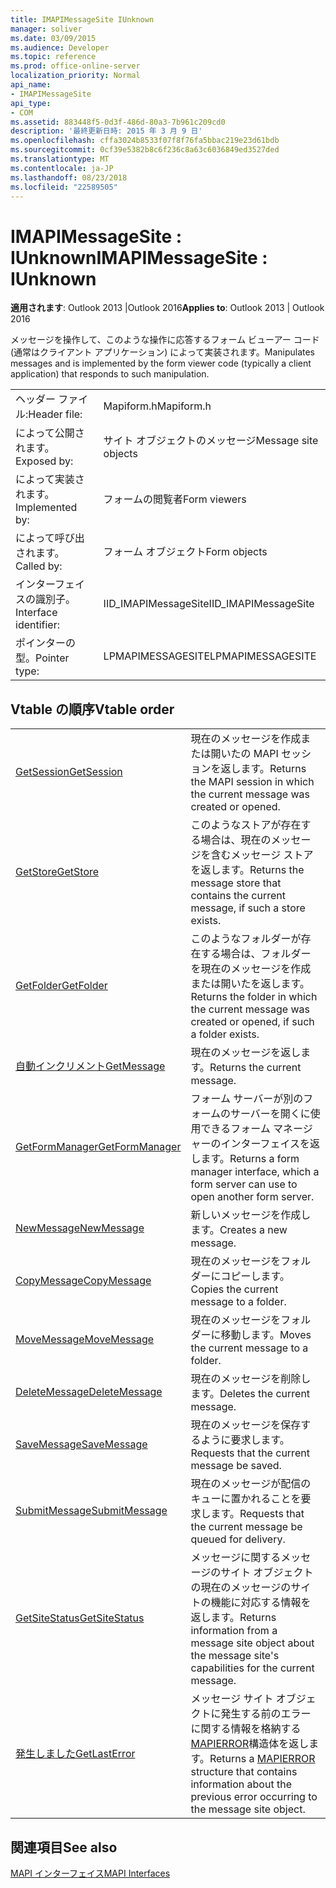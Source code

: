 ```yaml
---
title: IMAPIMessageSite IUnknown
manager: soliver
ms.date: 03/09/2015
ms.audience: Developer
ms.topic: reference
ms.prod: office-online-server
localization_priority: Normal
api_name:
- IMAPIMessageSite
api_type:
- COM
ms.assetid: 883448f5-0d3f-486d-80a3-7b961c209cd0
description: '最終更新日時: 2015 年 3 月 9 日'
ms.openlocfilehash: cffa3024b8533f07f8f76fa5bbac219e23d61bdb
ms.sourcegitcommit: 0cf39e5382b8c6f236c8a63c6036849ed3527ded
ms.translationtype: MT
ms.contentlocale: ja-JP
ms.lasthandoff: 08/23/2018
ms.locfileid: "22589505"
---
```

# <a name="imapimessagesite--iunknown"></a><span data-ttu-id="a634b-103">IMAPIMessageSite : IUnknown</span><span class="sxs-lookup"><span data-stu-id="a634b-103">IMAPIMessageSite : IUnknown</span></span>

  
  
<span data-ttu-id="a634b-104">**適用されます**: Outlook 2013 |Outlook 2016</span><span class="sxs-lookup"><span data-stu-id="a634b-104">**Applies to**: Outlook 2013 | Outlook 2016</span></span> 
  
<span data-ttu-id="a634b-105">メッセージを操作して、このような操作に応答するフォーム ビューアー コード (通常はクライアント アプリケーション) によって実装されます。</span><span class="sxs-lookup"><span data-stu-id="a634b-105">Manipulates messages and is implemented by the form viewer code (typically a client application) that responds to such manipulation.</span></span>
  
|||
|:-----|:-----|
|<span data-ttu-id="a634b-106">ヘッダー ファイル:</span><span class="sxs-lookup"><span data-stu-id="a634b-106">Header file:</span></span>  <br/> |<span data-ttu-id="a634b-107">Mapiform.h</span><span class="sxs-lookup"><span data-stu-id="a634b-107">Mapiform.h</span></span>  <br/> |
|<span data-ttu-id="a634b-108">によって公開されます。</span><span class="sxs-lookup"><span data-stu-id="a634b-108">Exposed by:</span></span>  <br/> |<span data-ttu-id="a634b-109">サイト オブジェクトのメッセージ</span><span class="sxs-lookup"><span data-stu-id="a634b-109">Message site objects</span></span>  <br/> |
|<span data-ttu-id="a634b-110">によって実装されます。</span><span class="sxs-lookup"><span data-stu-id="a634b-110">Implemented by:</span></span>  <br/> |<span data-ttu-id="a634b-111">フォームの閲覧者</span><span class="sxs-lookup"><span data-stu-id="a634b-111">Form viewers</span></span>  <br/> |
|<span data-ttu-id="a634b-112">によって呼び出されます。</span><span class="sxs-lookup"><span data-stu-id="a634b-112">Called by:</span></span>  <br/> |<span data-ttu-id="a634b-113">フォーム オブジェクト</span><span class="sxs-lookup"><span data-stu-id="a634b-113">Form objects</span></span>  <br/> |
|<span data-ttu-id="a634b-114">インターフェイスの識別子。</span><span class="sxs-lookup"><span data-stu-id="a634b-114">Interface identifier:</span></span>  <br/> |<span data-ttu-id="a634b-115">IID_IMAPIMessageSite</span><span class="sxs-lookup"><span data-stu-id="a634b-115">IID_IMAPIMessageSite</span></span>  <br/> |
|<span data-ttu-id="a634b-116">ポインターの型。</span><span class="sxs-lookup"><span data-stu-id="a634b-116">Pointer type:</span></span>  <br/> |<span data-ttu-id="a634b-117">LPMAPIMESSAGESITE</span><span class="sxs-lookup"><span data-stu-id="a634b-117">LPMAPIMESSAGESITE</span></span>  <br/> |
   
## <a name="vtable-order"></a><span data-ttu-id="a634b-118">Vtable の順序</span><span class="sxs-lookup"><span data-stu-id="a634b-118">Vtable order</span></span>

|||
|:-----|:-----|
|[<span data-ttu-id="a634b-119">GetSession</span><span class="sxs-lookup"><span data-stu-id="a634b-119">GetSession</span></span>](imapimessagesite-getsession.md) <br/> |<span data-ttu-id="a634b-120">現在のメッセージを作成または開いたの MAPI セッションを返します。</span><span class="sxs-lookup"><span data-stu-id="a634b-120">Returns the MAPI session in which the current message was created or opened.</span></span>  <br/> |
|[<span data-ttu-id="a634b-121">GetStore</span><span class="sxs-lookup"><span data-stu-id="a634b-121">GetStore</span></span>](imapimessagesite-getstore.md) <br/> |<span data-ttu-id="a634b-122">このようなストアが存在する場合は、現在のメッセージを含むメッセージ ストアを返します。</span><span class="sxs-lookup"><span data-stu-id="a634b-122">Returns the message store that contains the current message, if such a store exists.</span></span>  <br/> |
|[<span data-ttu-id="a634b-123">GetFolder</span><span class="sxs-lookup"><span data-stu-id="a634b-123">GetFolder</span></span>](imapimessagesite-getfolder.md) <br/> |<span data-ttu-id="a634b-124">このようなフォルダーが存在する場合は、フォルダーを現在のメッセージを作成または開いたを返します。</span><span class="sxs-lookup"><span data-stu-id="a634b-124">Returns the folder in which the current message was created or opened, if such a folder exists.</span></span>  <br/> |
|[<span data-ttu-id="a634b-125">自動インクリメント</span><span class="sxs-lookup"><span data-stu-id="a634b-125">GetMessage</span></span>](imapimessagesite-getmessage.md) <br/> |<span data-ttu-id="a634b-126">現在のメッセージを返します。</span><span class="sxs-lookup"><span data-stu-id="a634b-126">Returns the current message.</span></span>  <br/> |
|[<span data-ttu-id="a634b-127">GetFormManager</span><span class="sxs-lookup"><span data-stu-id="a634b-127">GetFormManager</span></span>](imapimessagesite-getformmanager.md) <br/> |<span data-ttu-id="a634b-128">フォーム サーバーが別のフォームのサーバーを開くに使用できるフォーム マネージャーのインターフェイスを返します。</span><span class="sxs-lookup"><span data-stu-id="a634b-128">Returns a form manager interface, which a form server can use to open another form server.</span></span>  <br/> |
|[<span data-ttu-id="a634b-129">NewMessage</span><span class="sxs-lookup"><span data-stu-id="a634b-129">NewMessage</span></span>](imapimessagesite-newmessage.md) <br/> |<span data-ttu-id="a634b-130">新しいメッセージを作成します。</span><span class="sxs-lookup"><span data-stu-id="a634b-130">Creates a new message.</span></span>  <br/> |
|[<span data-ttu-id="a634b-131">CopyMessage</span><span class="sxs-lookup"><span data-stu-id="a634b-131">CopyMessage</span></span>](imapimessagesite-copymessage.md) <br/> |<span data-ttu-id="a634b-132">現在のメッセージをフォルダーにコピーします。</span><span class="sxs-lookup"><span data-stu-id="a634b-132">Copies the current message to a folder.</span></span>  <br/> |
|[<span data-ttu-id="a634b-133">MoveMessage</span><span class="sxs-lookup"><span data-stu-id="a634b-133">MoveMessage</span></span>](imapimessagesite-movemessage.md) <br/> |<span data-ttu-id="a634b-134">現在のメッセージをフォルダーに移動します。</span><span class="sxs-lookup"><span data-stu-id="a634b-134">Moves the current message to a folder.</span></span>  <br/> |
|[<span data-ttu-id="a634b-135">DeleteMessage</span><span class="sxs-lookup"><span data-stu-id="a634b-135">DeleteMessage</span></span>](imapimessagesite-deletemessage.md) <br/> |<span data-ttu-id="a634b-136">現在のメッセージを削除します。</span><span class="sxs-lookup"><span data-stu-id="a634b-136">Deletes the current message.</span></span>  <br/> |
|[<span data-ttu-id="a634b-137">SaveMessage</span><span class="sxs-lookup"><span data-stu-id="a634b-137">SaveMessage</span></span>](imapimessagesite-savemessage.md) <br/> |<span data-ttu-id="a634b-138">現在のメッセージを保存するように要求します。</span><span class="sxs-lookup"><span data-stu-id="a634b-138">Requests that the current message be saved.</span></span>  <br/> |
|[<span data-ttu-id="a634b-139">SubmitMessage</span><span class="sxs-lookup"><span data-stu-id="a634b-139">SubmitMessage</span></span>](imapimessagesite-submitmessage.md) <br/> |<span data-ttu-id="a634b-140">現在のメッセージが配信のキューに置かれることを要求します。</span><span class="sxs-lookup"><span data-stu-id="a634b-140">Requests that the current message be queued for delivery.</span></span>  <br/> |
|[<span data-ttu-id="a634b-141">GetSiteStatus</span><span class="sxs-lookup"><span data-stu-id="a634b-141">GetSiteStatus</span></span>](imapimessagesite-getsitestatus.md) <br/> |<span data-ttu-id="a634b-142">メッセージに関するメッセージのサイト オブジェクトの現在のメッセージのサイトの機能に対応する情報を返します。</span><span class="sxs-lookup"><span data-stu-id="a634b-142">Returns information from a message site object about the message site's capabilities for the current message.</span></span>  <br/> |
|[<span data-ttu-id="a634b-143">発生しました</span><span class="sxs-lookup"><span data-stu-id="a634b-143">GetLastError</span></span>](imapimessagesite-getlasterror.md) <br/> |<span data-ttu-id="a634b-144">メッセージ サイト オブジェクトに発生する前のエラーに関する情報を格納する[MAPIERROR](mapierror.md)構造体を返します。</span><span class="sxs-lookup"><span data-stu-id="a634b-144">Returns a [MAPIERROR](mapierror.md) structure that contains information about the previous error occurring to the message site object.</span></span>  <br/> |
   
## <a name="see-also"></a><span data-ttu-id="a634b-145">関連項目</span><span class="sxs-lookup"><span data-stu-id="a634b-145">See also</span></span>



[<span data-ttu-id="a634b-146">MAPI インターフェイス</span><span class="sxs-lookup"><span data-stu-id="a634b-146">MAPI Interfaces</span></span>](mapi-interfaces.md)

